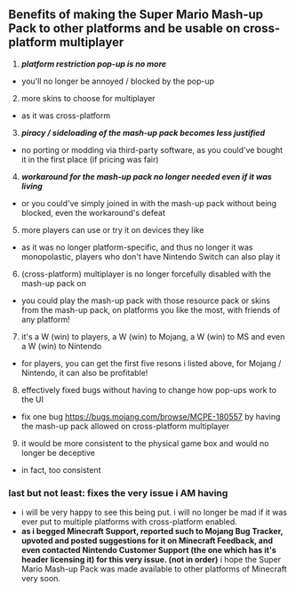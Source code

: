 ## Benefits of making the Super Mario Mash-up Pack to other platforms and be usable on cross-platform multiplayer

1. ***platform restriction pop-up is no more***
- you'll no longer be annoyed / blocked by the pop-up

2. more skins to choose for multiplayer
- as it was cross-platform

3. ***piracy / sideloading of the mash-up pack becomes less justified***
- no porting or modding via third-party software, as you could've bought it in the first place (if pricing was fair)

4. ***workaround for the mash-up pack no longer needed even if it was living***
- or you could've simply joined in with the mash-up pack without being blocked, even the workaround's defeat

<!--#. `pack_scope` can be deprecated (not `platform_lock`) - optimizes storage and bad actors can no longer abuse it (Do LittleBigPlanet Mash-up also have "pack_scope"?)-->
5. more players can use or try it on devices they like
- as it was no longer platform-specific, and thus no longer it was monopolastic, players who don't have Nintendo Switch can also play it

6. (cross-platform) multiplayer is no longer forcefully disabled with the mash-up pack on
- you could play the mash-up pack with those resource pack or skins from the mash-up pack, on platforms you like the most, with friends of any platform!

7. it's a W (win) to players, a W (win) to Mojang, a W (win) to MS and even a W (win) to Nintendo <!--if Nintendo ever was this fair 💀-->
- for players, you can get the first five resons i listed above, for Mojang / Nintendo, it can also be profitable!

8. effectively fixed bugs without having to change how pop-ups work to the UI
- fix one bug https://bugs.mojang.com/browse/MCPE-180557 by having the mash-up pack allowed on cross-platform multiplayer

9. it would be more consistent to the physical game box and would no longer be deceptive
- in fact, too consistent

### last but not least: **fixes the very issue i AM having**
- i will be very happy to see this being put. i will no longer be mad if it was ever put to multiple platforms with cross-platform enabled.
- **as i begged Minecraft Support, reported such to Mojang Bug Tracker, upvoted and posted suggestions for it on Minecraft Feedback, and even contacted Nintendo Customer Support (the one which has it's header licensing it) for this very issue. (not in order)** i hope the Super Mario Mash-up Pack was made available to other platforms of Minecraft very soon.
